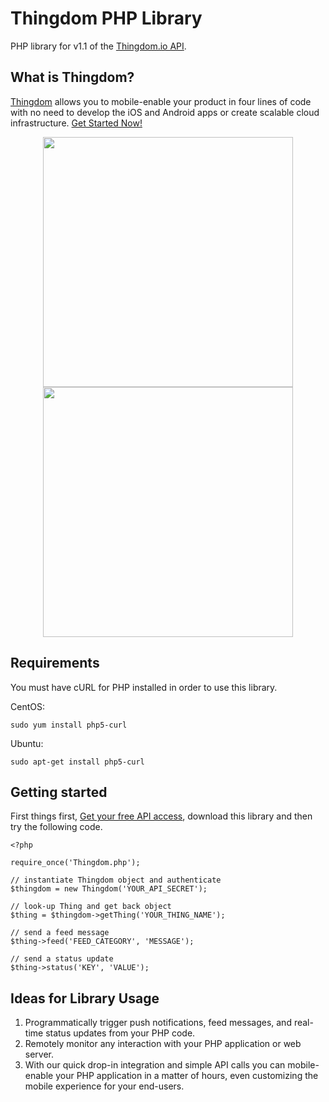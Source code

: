 Thingdom PHP Library
===========

PHP library for v1.1 of the [Thingdom.io API](https://thingdom.io/).

## What is Thingdom?

[Thingdom](https://thingdom.io) allows you to mobile-enable your product in four lines of code with no need to develop the iOS and Android apps or create scalable cloud infrastructure. [Get Started Now!](https://thingdom.io/sign-up)

<p align="center">

<img src="https://thingdom.io/images/profile/5.png?raw=true" height="400px" />

<img src="https://thingdom.io/images/profile/2.png?raw=true" height="400px" />

</p>

## Requirements
You must have cURL for PHP installed in order to use this library.

CentOS:
```
sudo yum install php5-curl
```

Ubuntu:
```
sudo apt-get install php5-curl
```

## Getting started

First things first, [Get your free API access](https://thingdom.io/sign-up), download this library and then try the following code.

```
<?php

require_once('Thingdom.php');

// instantiate Thingdom object and authenticate
$thingdom = new Thingdom('YOUR_API_SECRET');

// look-up Thing and get back object
$thing = $thingdom->getThing('YOUR_THING_NAME');

// send a feed message
$thing->feed('FEED_CATEGORY', 'MESSAGE');

// send a status update
$thing->status('KEY', 'VALUE');

```

## Ideas for Library Usage

1. Programmatically trigger push notifications, feed messages, and real-time status updates from your PHP code.
2. Remotely monitor any interaction with your PHP application or web server.
3. With our quick drop-in integration and simple API calls you can mobile-enable your PHP application in a matter of hours, even customizing the mobile experience for your end-users. 
